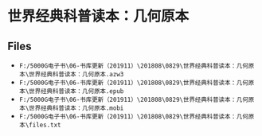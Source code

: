 # 世界经典科普读本：几何原本

## Files

- `F:/5000G电子书\06-书库更新（201911）\201808\0829\世界经典科普读本：几何原本\世界经典科普读本：几何原本.azw3`
- `F:/5000G电子书\06-书库更新（201911）\201808\0829\世界经典科普读本：几何原本\世界经典科普读本：几何原本.epub`
- `F:/5000G电子书\06-书库更新（201911）\201808\0829\世界经典科普读本：几何原本\世界经典科普读本：几何原本.mobi`
- `F:/5000G电子书\06-书库更新（201911）\201808\0829\世界经典科普读本：几何原本\files.txt`
